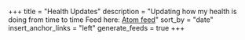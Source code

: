 +++
title = "Health Updates"
description = "Updating how my health is doing from time to time Feed here: [Atom feed](/health/atom.xml)"
sort_by = "date"
insert_anchor_links = "left"
generate_feeds = true
+++